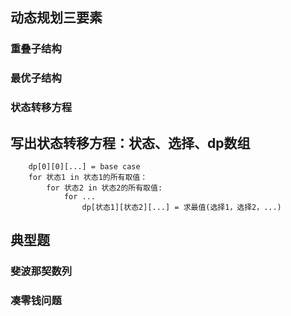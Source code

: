 ## 动态规划三要素
### 重叠子结构
### 最优子结构
### 状态转移方程

## 写出状态转移方程：状态、选择、dp数组


```
    dp[0][0][...] = base case
    for 状态1 in 状态1的所有取值：
        for 状态2 in 状态2的所有取值:
            for ...
                dp[状态1][状态2][...] = 求最值(选择1，选择2，...)
```

## 典型题
### 斐波那契数列
### 凑零钱问题

